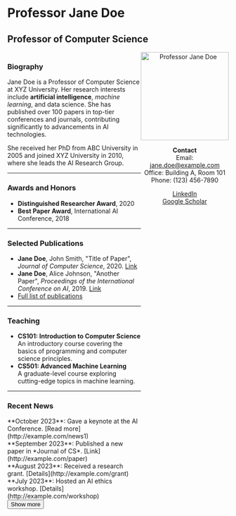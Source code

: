 # Professor Jane Doe  
## Professor of Computer Science  

<div style="display: flex;">

<div style="flex: 70%;">

### Biography  
Jane Doe is a Professor of Computer Science at XYZ University. Her research interests include **artificial intelligence**, *machine learning*, and data science. She has published over 100 papers in top-tier conferences and journals, contributing significantly to advancements in AI technologies.  

She received her PhD from ABC University in 2005 and joined XYZ University in 2010, where she leads the AI Research Group.  

---

### Awards and Honors  
- **Distinguished Researcher Award**, 2020  
- **Best Paper Award**, International AI Conference, 2018  

---

### Selected Publications  
- **Jane Doe**, John Smith, "Title of Paper", *Journal of Computer Science*, 2020. [Link](http://example.com)  
- **Jane Doe**, Alice Johnson, "Another Paper", *Proceedings of the International Conference on AI*, 2019. [Link](http://example.com)  
- [Full list of publications](http://example.com/publications)  

---

### Teaching  
- **CS101: Introduction to Computer Science**  
  An introductory course covering the basics of programming and computer science principles.  
- **CS501: Advanced Machine Learning**  
  A graduate-level course exploring cutting-edge topics in machine learning.  

---

### Recent News  
<div id="news">
  <div class="news-item" data-date="2023-10-01">**October 2023**: Gave a keynote at the AI Conference. [Read more](http://example.com/news1)</div>
  <div class="news-item" data-date="2023-09-15">**September 2023**: Published a new paper in *Journal of CS*. [Link](http://example.com/paper)</div>
  <div class="news-item" data-date="2023-08-01">**August 2023**: Received a research grant. [Details](http://example.com/grant)</div>
  <div class="news-item" data-date="2023-07-01">**July 2023**: Hosted an AI ethics workshop. [Details](http://example.com/workshop)</div>
  <button id="show-more">Show more</button>
</div>

</div>

<div style="flex: 30%; text-align: center;">

<img src="jane_doe.jpg" alt="Professor Jane Doe" width="200">  

**Contact**  
Email: [jane.doe@example.com](mailto:jane.doe@example.com)  
Office: Building A, Room 101  
Phone: (123) 456-7890  

[LinkedIn](http://linkedin.com/in/janedoe)  
[Google Scholar](http://scholar.google.com/citations?user=abcdefg)  

</div>

</div>

<script>
document.addEventListener('DOMContentLoaded', function() {
  const newsItems = document.querySelectorAll('.news-item');
  const thresholdDate = new Date();
  thresholdDate.setMonth(thresholdDate.getMonth() - 6); // Hides news older than 6 months

  newsItems.forEach(item => {
    const itemDate = new Date(item.dataset.date);
    if (itemDate < thresholdDate) {
      item.style.display = 'none';
    }
  });

  document.getElementById('show-more').addEventListener('click', function() {
    newsItems.forEach(item => {
      item.style.display = 'block';
    });
    this.style.display = 'none';
  });
});
</script>
